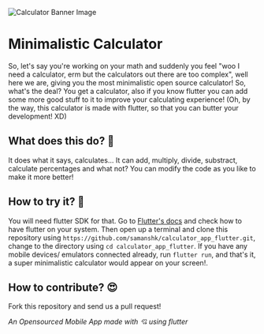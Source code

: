 ![Calculator Banner Image](https://cdn.discordapp.com/attachments/760805005124567073/760805113416646656/calculator-img.png)

# Minimalistic Calculator

So, let's say you're working on your math and suddenly you feel "woo I need a calculator, erm but the calculators out there are too complex", well here we are, giving you the most minimalistic open source calculator! So, what's the deal? You get a calculator, also if you know flutter you can add some more good stuff to it to improve your calculating experience! (Oh, by the way, this calculator is made with flutter, so that you can butter your development! XD)

## What does this do? 🤔

It does what it says, calculates... It can add, multiply, divide, substract, calculate percentages and what not? You can modify the code as you like to make it more better!

## How to try it? 🤩

You will need flutter SDK for that. Go to [Flutter's docs](https://flutter.dev/docs/) and check how to have flutter on your system. 
Then open up a terminal and clone this repository using  `https://github.com/samanshk/calculator_app_flutter.git`, change to the directory using `cd calculator_app_flutter`. If you have any mobile devices/ emulators connected already, run `flutter run`, and that's it, a super minimalistic calculator would appear on your screen!.

## How to contribute? 😍

Fork this repository and send us a pull request!

_An Opensourced Mobile App made with 💘 using flutter_
